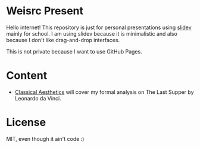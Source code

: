 # Weisrc Present

Hello internet! This repository is just for personal presentations using [slidev](https://sli.dev/) mainly for school. I am using slidev because it is minimalistic and also because I don't like drag-and-drop interfaces.

This is not private because I want to use GitHub Pages.

# Content

- [Classical Aesthetics](https://weisrc.github.io/present/classical-aesthetics) will cover my formal analysis on The Last Supper by Leonardo da Vinci.

# License

MIT, even though it ain't code :)
